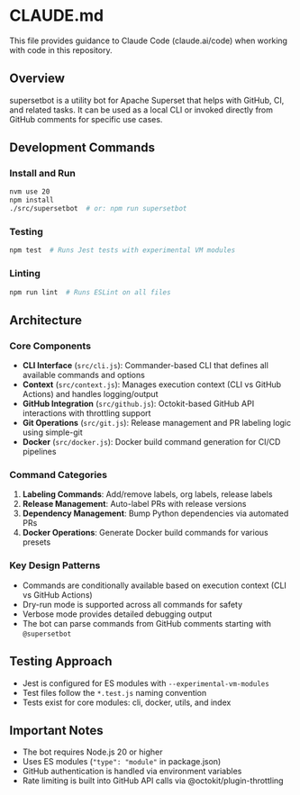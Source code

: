 # CLAUDE.md

This file provides guidance to Claude Code (claude.ai/code) when working with code in this repository.

## Overview

supersetbot is a utility bot for Apache Superset that helps with GitHub, CI, and related tasks. It can be used as a local CLI or invoked directly from GitHub comments for specific use cases.

## Development Commands

### Install and Run
```bash
nvm use 20
npm install
./src/supersetbot  # or: npm run supersetbot
```

### Testing
```bash
npm test  # Runs Jest tests with experimental VM modules
```

### Linting
```bash
npm run lint  # Runs ESLint on all files
```

## Architecture

### Core Components

- **CLI Interface** (`src/cli.js`): Commander-based CLI that defines all available commands and options
- **Context** (`src/context.js`): Manages execution context (CLI vs GitHub Actions) and handles logging/output
- **GitHub Integration** (`src/github.js`): Octokit-based GitHub API interactions with throttling support
- **Git Operations** (`src/git.js`): Release management and PR labeling logic using simple-git
- **Docker** (`src/docker.js`): Docker build command generation for CI/CD pipelines

### Command Categories

1. **Labeling Commands**: Add/remove labels, org labels, release labels
2. **Release Management**: Auto-label PRs with release versions
3. **Dependency Management**: Bump Python dependencies via automated PRs
4. **Docker Operations**: Generate Docker build commands for various presets

### Key Design Patterns

- Commands are conditionally available based on execution context (CLI vs GitHub Actions)
- Dry-run mode is supported across all commands for safety
- Verbose mode provides detailed debugging output
- The bot can parse commands from GitHub comments starting with `@supersetbot`

## Testing Approach

- Jest is configured for ES modules with `--experimental-vm-modules`
- Test files follow the `*.test.js` naming convention
- Tests exist for core modules: cli, docker, utils, and index

## Important Notes

- The bot requires Node.js 20 or higher
- Uses ES modules (`"type": "module"` in package.json)
- GitHub authentication is handled via environment variables
- Rate limiting is built into GitHub API calls via @octokit/plugin-throttling